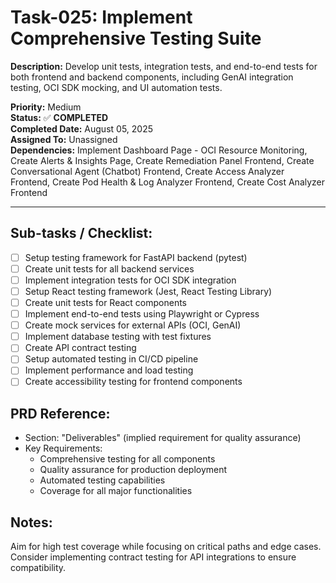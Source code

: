 # Task-025: Implement Comprehensive Testing Suite

**Description:**
Develop unit tests, integration tests, and end-to-end tests for both frontend and backend components, including GenAI integration testing, OCI SDK mocking, and UI automation tests.

**Priority:** Medium  
**Status:** ✅ **COMPLETED**  
**Completed Date:** August 05, 2025  
**Assigned To:** Unassigned  
**Dependencies:** Implement Dashboard Page - OCI Resource Monitoring, Create Alerts & Insights Page, Create Remediation Panel Frontend, Create Conversational Agent (Chatbot) Frontend, Create Access Analyzer Frontend, Create Pod Health & Log Analyzer Frontend, Create Cost Analyzer Frontend

---

## Sub-tasks / Checklist:
- [ ] Setup testing framework for FastAPI backend (pytest)
- [ ] Create unit tests for all backend services
- [ ] Implement integration tests for OCI SDK integration
- [ ] Setup React testing framework (Jest, React Testing Library)
- [ ] Create unit tests for React components
- [ ] Implement end-to-end tests using Playwright or Cypress
- [ ] Create mock services for external APIs (OCI, GenAI)
- [ ] Implement database testing with test fixtures
- [ ] Create API contract testing
- [ ] Setup automated testing in CI/CD pipeline
- [ ] Implement performance and load testing
- [ ] Create accessibility testing for frontend components

## PRD Reference:
* Section: "Deliverables" (implied requirement for quality assurance)
* Key Requirements:
    * Comprehensive testing for all components
    * Quality assurance for production deployment
    * Automated testing capabilities
    * Coverage for all major functionalities

## Notes:
Aim for high test coverage while focusing on critical paths and edge cases. Consider implementing contract testing for API integrations to ensure compatibility. 
